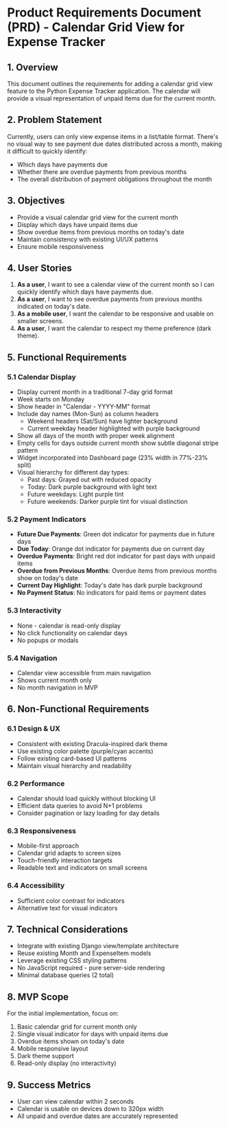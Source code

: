 # Product Requirements Document (PRD) - Calendar Grid View for Expense Tracker


## 1. Overview

This document outlines the requirements for adding a calendar grid view feature to the Python Expense Tracker
application. The calendar will provide a visual representation of unpaid items due for the current month.


## 2. Problem Statement

Currently, users can only view expense items in a list/table format. There's no visual way to see payment due
dates distributed across a month, making it difficult to quickly identify:

- Which days have payments due
- Whether there are overdue payments from previous months
- The overall distribution of payment obligations throughout the month


## 3. Objectives

- Provide a visual calendar grid view for the current month
- Display which days have unpaid items due
- Show overdue items from previous months on today's date
- Maintain consistency with existing UI/UX patterns
- Ensure mobile responsiveness


## 4. User Stories

1. **As a user**, I want to see a calendar view of the current month so I can quickly identify which days have payments due.
2. **As a user**, I want to see overdue payments from previous months indicated on today's date.
3. **As a mobile user**, I want the calendar to be responsive and usable on smaller screens.
4. **As a user**, I want the calendar to respect my theme preference (dark theme).


## 5. Functional Requirements


### 5.1 Calendar Display

- Display current month in a traditional 7-day grid format
- Week starts on Monday
- Show header in "Calendar - YYYY-MM" format
- Include day names (Mon-Sun) as column headers
  - Weekend headers (Sat/Sun) have lighter background
  - Current weekday header highlighted with purple background
- Show all days of the month with proper week alignment
- Empty cells for days outside current month show subtle diagonal stripe pattern
- Widget incorporated into Dashboard page (23% width in 77%-23% split)
- Visual hierarchy for different day types:
  - Past days: Grayed out with reduced opacity
  - Today: Dark purple background with light text
  - Future weekdays: Light purple tint
  - Future weekends: Darker purple tint for visual distinction


### 5.2 Payment Indicators

- **Future Due Payments**: Green dot indicator for payments due in future days
- **Due Today**: Orange dot indicator for payments due on current day
- **Overdue Payments**: Bright red dot indicator for past days with unpaid items
- **Overdue from Previous Months**: Overdue items from previous months show on today's date
- **Current Day Highlight**: Today's date has dark purple background
- **No Payment Status**: No indicators for paid items or payment dates


### 5.3 Interactivity

- None - calendar is read-only display
- No click functionality on calendar days
- No popups or modals


### 5.4 Navigation

- Calendar view accessible from main navigation
- Shows current month only
- No month navigation in MVP


## 6. Non-Functional Requirements


### 6.1 Design & UX

- Consistent with existing Dracula-inspired dark theme
- Use existing color palette (purple/cyan accents)
- Follow existing card-based UI patterns
- Maintain visual hierarchy and readability


### 6.2 Performance

- Calendar should load quickly without blocking UI
- Efficient data queries to avoid N+1 problems
- Consider pagination or lazy loading for day details


### 6.3 Responsiveness

- Mobile-first approach
- Calendar grid adapts to screen sizes
- Touch-friendly interaction targets
- Readable text and indicators on small screens


### 6.4 Accessibility

- Sufficient color contrast for indicators
- Alternative text for visual indicators


## 7. Technical Considerations

- Integrate with existing Django view/template architecture
- Reuse existing Month and ExpenseItem models
- Leverage existing CSS styling patterns
- No JavaScript required - pure server-side rendering
- Minimal database queries (2 total)


## 8. MVP Scope

For the initial implementation, focus on:

1. Basic calendar grid for current month only
2. Single visual indicator for days with unpaid items due
3. Overdue items shown on today's date
4. Mobile responsive layout
5. Dark theme support
6. Read-only display (no interactivity)


## 9. Success Metrics

- User can view calendar within 2 seconds
- Calendar is usable on devices down to 320px width
- All unpaid and overdue dates are accurately represented

